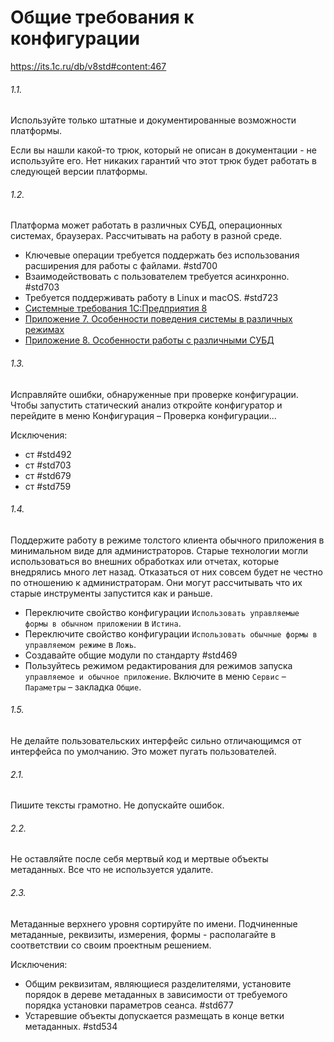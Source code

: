 # Общие требования к конфигурации

https://its.1c.ru/db/v8std#content:467

###### 1.1. 

Используйте только штатные и документированные возможности платформы.

Если вы нашли какой-то трюк, который не описан в документации - не используйте его. Нет никаких гарантий что этот трюк будет работать в следующей версии платформы.

###### 1.2.

Платформа может работать в различных СУБД, операционных системах, браузерах.
Рассчитывать на работу в разной среде.

- Ключевые операции требуется поддержать без использования расширения для работы с файлами. #std700
- Взаимодействовать с пользователем требуется асинхронно. #std703
- Требуется поддерживать работу в Linux и macOS. #std723
- [Системные требования 1С:Предприятия 8](https://v8.1c.ru/tekhnologii/sistemnye-trebovaniya-1s-predpriyatiya-8/)
- [Приложение 7. Особенности поведения системы в различных режимах](https://its.1c.ru/db/v83doc/bookmark/dev/TI000001285)
- [Приложение 8. Особенности работы с различными СУБД](https://its.1c.ru/db/v83doc/bookmark/dev/TI000001285)

###### 1.3.

Исправляйте ошибки, обнаруженные при проверке конфигурации.
Чтобы запустить статический анализ откройте конфигуратор и перейдите в меню Конфигурация – Проверка конфигурации...

Исключения:

- ст #std492
- ст #std703
- ст #std679
- ст #std759

###### 1.4.

Поддержите работу в режиме толстого клиента обычного приложения в минимальном виде для администраторов.
Старые технологии могли использоваться во внешних обработках или отчетах, которые внедрялись много лет назад. Отказаться от них совсем будет не честно по отношению к администраторам. Они могут рассчитывать что их старые инструменты запустится как и раньше.

- Переключите свойство конфигурации `Использовать управляемые формы в обычном приложении` в `Истина`.
- Переключите свойство конфигурации `Использовать обычные формы в управляемом режиме` в `Ложь`.
- Создавайте общие модули по стандарту #std469
- Пользуйтесь режимом редактирования для режимов запуска `управляемое и обычное приложение`. Включите в меню `Сервис` – `Параметры` – закладка `Общие`.

###### 1.5.

Не делайте пользовательских интерфейс сильно отличающимся от интерфейса по умолчанию. Это может пугать пользователей.

###### 2.1.

Пишите тексты грамотно. Не допускайте ошибок.

###### 2.2.

Не оставляйте после себя мертвый код и мертвые объекты метаданных. Все что не используется удалите.

###### 2.3.

Метаданные верхнего уровня сортируйте по имени. Подчиненные метаданные, реквизиты, измерения, формы - располагайте в соответствии со своим проектным решением.

Исключения:

- Общим реквизитам, являющиеся разделителями, установите порядок в дереве метаданных в зависимости от требуемого порядка установки параметров сеанса. #std677
- Устаревшие объекты допускается размещать в конце ветки метаданных. #std534

